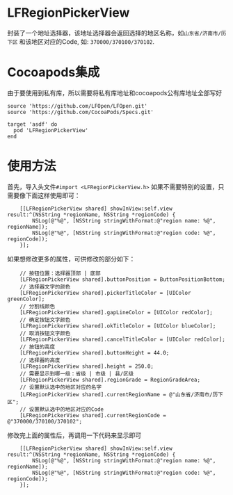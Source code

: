 # LFRegionPickerView
封装了一个地址选择器，该地址选择器会返回选择的地区名称，如`山东省/济南市/历下区` 和该地区对应的Code, 如: `370000/370100/370102`.

# Cocoapods集成
由于要使用到私有库，所以需要将私有库地址和cocoapods公有库地址全部写好
```
source 'https://github.com/LFOpen/LFOpen.git'
source 'https://github.com/CocoaPods/Specs.git'

target 'asdf' do
  pod 'LFRegionPickerView'
end
```

# 使用方法
首先，导入头文件`#import <LFRegionPickerView.h>`
如果不需要特别的设置，只需要像下面这样使用即可：
```
    [[LFRegionPickerView shared] showInView:self.view result:^(NSString *regionName, NSString *regionCode) {
        NSLog(@"%@", [NSString stringWithFormat:@"region name: %@", regionName]);
        NSLog(@"%@", [NSString stringWithFormat:@"region code: %@", regionCode]);
    }];
```

如果想修改更多的属性，可供修改的部分如下：
```
    // 按钮位置：选择器顶部 | 底部
    [LFRegionPickerView shared].buttonPosition = ButtonPositionBottom;
    // 选择器文字的颜色
    [LFRegionPickerView shared].pickerTitleColor = [UIColor greenColor];
    // 分割线颜色
    [LFRegionPickerView shared].gapLineColor = [UIColor redColor];
    // 确定按钮文字颜色
    [LFRegionPickerView shared].okTitleColor = [UIColor blueColor];
    // 取消按钮文字颜色
    [LFRegionPickerView shared].cancelTitleColor = [UIColor redColor];
    // 按钮的高度
    [LFRegionPickerView shared].buttonHeight = 44.0;
    // 选择器的高度
    [LFRegionPickerView shared].height = 250.0;
    // 需要显示到哪一级：省级 | 市级 | 县/区级
    [LFRegionPickerView shared].regionGrade = RegionGradeArea;
    // 设置默认选中的地区对应的名字
    [LFRegionPickerView shared].currentRegionName = @"山东省/济南市/历下区";
    // 设置默认选中的地区对应的Code
    [LFRegionPickerView shared].currentRegionCode = @"370000/370100/370102";
```
修改完上面的属性后，再调用一下代码来显示即可
```
    [[LFRegionPickerView shared] showInView:self.view result:^(NSString *regionName, NSString *regionCode) {
        NSLog(@"%@", [NSString stringWithFormat:@"region name: %@", regionName]);
        NSLog(@"%@", [NSString stringWithFormat:@"region code: %@", regionCode]);
    }];
```
